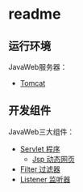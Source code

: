 # readme

## 运行环境
JavaWeb服务器：
* [Tomcat](tomcat.md)

## 开发组件
JavaWeb三大组件：
* [Servlet 程序](servlet.md)
  * [Jsp 动态网页](jsp.md)
* [Filter 过滤器](filter.md)
* [Listener 监听器](listener.md)